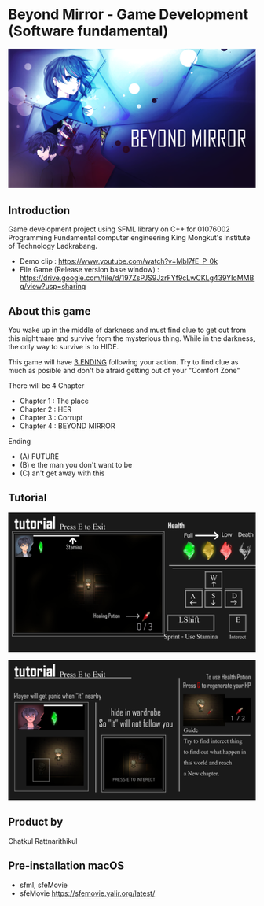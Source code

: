 # Beyond Mirror - Game Development (Software fundamental)
![alt text](<document/Beyond MirrorLOGO.png>)

## Introduction
Game development project using SFML library on C++ for 01076002 Programming Fundamental computer engineering King Mongkut's Institute of Technology Ladkrabang.
- Demo clip : https://www.youtube.com/watch?v=Mbl7fE_P_0k
- File Game (Release version base window) : https://drive.google.com/file/d/197ZsPJS9JzrFYf9cLwCKLg439YIoMMBq/view?usp=sharing


## About this game
You wake up in the middle of darkness and must find clue to get out from this nightmare and survive from the mysterious thing. While in the darkness, the only way to survive is to HIDE.

This game will have <u>3 ENDING</u> following your action. Try to find clue as much as posible and don't be afraid getting out of your "Comfort Zone"

There will be 4 Chapter
- Chapter 1 : The place
- Chapter 2 : HER
- Chapter 3 : Corrupt
- Chapter 4 : BEYOND MIRROR

Ending
- (A) FUTURE
- (B) e the man you don't want to be
- (C) an't get away with this

## Tutorial
![alt text](document/Tur01.png)

![alt text](document/Tur02.png)

## Product by
Chatkul Rattnarithikul

## Pre-installation macOS 
- sfml, sfeMovie
- sfeMovie https://sfemovie.yalir.org/latest/
